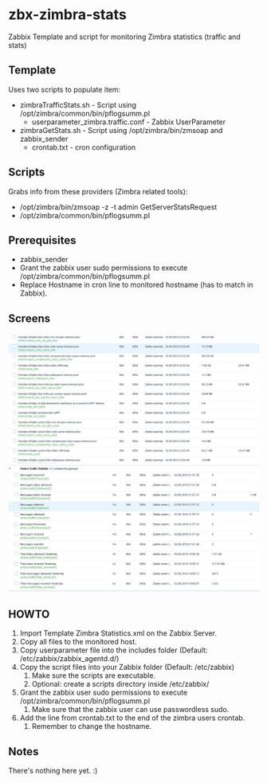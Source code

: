 # zbx-zimbra-stats
Zabbix Template and script for monitoring Zimbra statistics (traffic and stats)

## Template

Uses two scripts to populate item:  

 * zimbraTrafficStats.sh - Script using /opt/zimbra/common/bin/pflogsumm.pl
   * userparameter_zimbra.traffic.conf - Zabbix UserParameter  
 * zimbraGetStats.sh - Script using /opt/zimbra/bin/zmsoap and zabbix_sender
    * crontab.txt - cron configuration

## Scripts

Grabs info from these providers (Zimbra related tools):  

 * /opt/zimbra/bin/zmsoap -z -t admin GetServerStatsRequest  
 * /opt/zimbra/common/bin/pflogsumm.pl
 
## Prerequisites

 * zabbix_sender
 * Grant the zabbix user sudo permissions to execute /opt/zimbra/common/bin/pflogsumm.pl
 * Replace Hostname in cron line to monitored hostname (has to match in Zabbix).
 
## Screens
![alt_text](https://github.com/GOID1989/zbx-zimbra-stats/blob/master/stats.png)
![alt_text](https://github.com/GOID1989/zbx-zimbra-stats/blob/master/traffic.png)

## HOWTO 

1. Import Template Zimbra Statistics.xml on the Zabbix Server.
2. Copy all files to the monitored host.
3. Copy userparameter file into the includes folder (Default: /etc/zabbix/zabbix_agentd.d/)
4. Copy the script files into your Zabbix folder (Default: /etc/zabbix)
   1. Make sure the scripts are executable.
   2. Optional: create a scripts directory inside /etc/zabbix/
5. Grant the zabbix user sudo permissions to execute /opt/zimbra/common/bin/pflogsumm.pl
   1. Make sure that the zabbix user can use passwordless sudo.
6. Add the line from crontab.txt to the end of the zimbra users crontab.
   1. Remember to change the hostname.

## Notes

There's nothing here yet. :)

